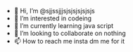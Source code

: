 - 👋 Hi, I’m @sjjssjjjsjsjsjsjsjsjs
- 👀 I’m interested in codeing
- 🌱 I’m currently learning java script 
- 💞️ I’m looking to collaborate on nothing
- 📫 How to reach me insta dm me for it 
